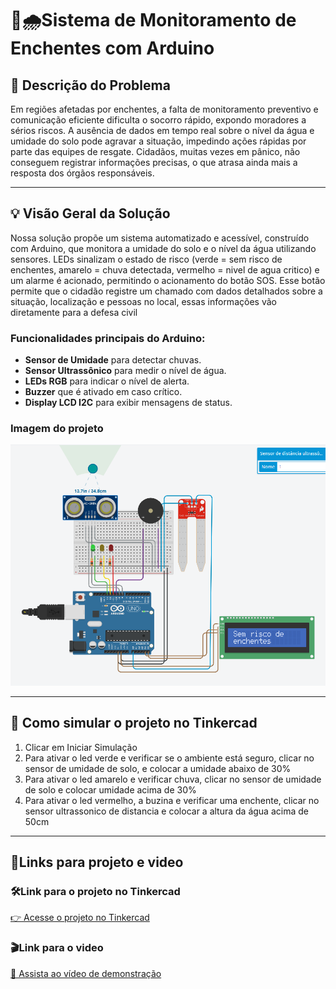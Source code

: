 # 🚨🌧️Sistema de Monitoramento de Enchentes com Arduino

## 📌 Descrição do Problema

Em regiões afetadas por enchentes, a falta de monitoramento preventivo e comunicação eficiente dificulta o socorro rápido, expondo moradores a sérios riscos. A ausência de dados em tempo real sobre o nível da água e umidade do solo pode agravar a situação, impedindo ações rápidas por parte das equipes de resgate. Cidadãos, muitas vezes em pânico, não conseguem registrar informações precisas, o que atrasa ainda mais a resposta dos órgãos responsáveis.

---

## 💡 Visão Geral da Solução

Nossa solução propõe um sistema automatizado e acessível, construído com Arduino, que monitora a umidade do solo e o nível da água utilizando sensores. LEDs sinalizam o estado de risco (verde = sem risco de enchentes, amarelo = chuva detectada, vermelho = nivel de agua critico) e um alarme é acionado, permitindo o acionamento do botão SOS. Esse botão permite que o cidadão registre um chamado com dados detalhados sobre a situação, localização e pessoas no local, essas informações vão diretamente para a defesa civil

### Funcionalidades principais do Arduino:

- **Sensor de Umidade** para detectar chuvas.
- **Sensor Ultrassônico** para medir o nível de água.
- **LEDs RGB** para indicar o nível de alerta.
- **Buzzer** que é ativado em caso crítico.
- **Display LCD I2C** para exibir mensagens de status.

### Imagem do projeto
![Imagem Projeto](imagens/GS-EdgeProjeto.png)

---

## 🧪 Como simular o projeto no Tinkercad
1. Clicar em Iniciar Simulação
2. Para ativar o led verde e verificar se o ambiente está seguro, clicar no sensor de umidade de solo, e colocar a umidade abaixo de 30%
3. Para ativar o led amarelo e verificar chuva, clicar no sensor de umidade de solo e colocar umidade acima de 30%
4. Para ativar o led vermelho, a buzina e verificar uma enchente, clicar no sensor ultrassonico de distancia e colocar a altura da água acima de 50cm

---

## 🔗Links para projeto e video
### 🛠️Link para o projeto no Tinkercad
[👉 Acesse o projeto no Tinkercad](https://www.tinkercad.com/things/40Utxf70id0-projeto-arduino-enchentes?sharecode=P4UBpSwNmxFsfPCsaFTYNrkDCJyizIMvRsjNJQ_MFus)

### 🎬Link para o video
[🎥 Assista ao vídeo de demonstração](https://youtube.com/shorts/GJrME5QUY40)


